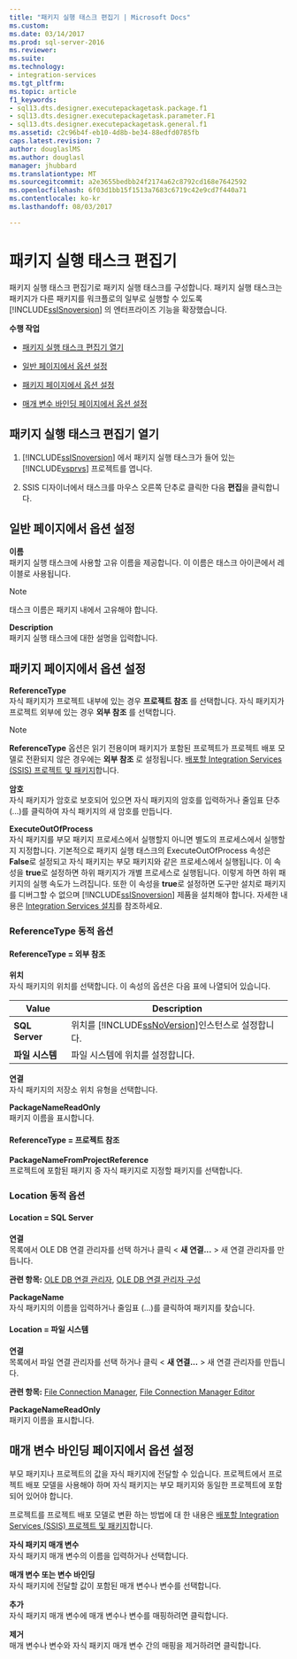 ```yaml
---
title: "패키지 실행 태스크 편집기 | Microsoft Docs"
ms.custom: 
ms.date: 03/14/2017
ms.prod: sql-server-2016
ms.reviewer: 
ms.suite: 
ms.technology:
- integration-services
ms.tgt_pltfrm: 
ms.topic: article
f1_keywords:
- sql13.dts.designer.executepackagetask.package.f1
- sql13.dts.designer.executepackagetask.parameter.F1
- sql13.dts.designer.executepackagetask.general.f1
ms.assetid: c2c96b4f-eb10-4d8b-be34-88edfd0785fb
caps.latest.revision: 7
author: douglaslMS
ms.author: douglasl
manager: jhubbard
ms.translationtype: MT
ms.sourcegitcommit: a2e3655bedbb24f2174a62c8792cd168e7642592
ms.openlocfilehash: 6f03d1bb15f1513a7683c6719c42e9cd7f440a71
ms.contentlocale: ko-kr
ms.lasthandoff: 08/03/2017

---
```

# <a name="execute-package-task-editor"></a>패키지 실행 태스크 편집기
  패키지 실행 태스크 편집기로 패키지 실행 태스크를 구성합니다. 패키지 실행 태스크는 패키지가 다른 패키지를 워크플로의 일부로 실행할 수 있도록 [!INCLUDE[ssISnoversion](../../includes/ssisnoversion-md.md)] 의 엔터프라이즈 기능을 확장했습니다.  
  
 **수행 작업**  
  
-   [패키지 실행 태스크 편집기 열기](#open)  
  
-   [일반 페이지에서 옵션 설정](#general)  
  
-   [패키지 페이지에서 옵션 설정](#package)  
  
-   [매개 변수 바인딩 페이지에서 옵션 설정](#parameter)  
  
##  <a name="open"></a> 패키지 실행 태스크 편집기 열기  
  
1.  [!INCLUDE[ssISnoversion](../../includes/ssisnoversion-md.md)] 에서 패키지 실행 태스크가 들어 있는 [!INCLUDE[vsprvs](../../includes/vsprvs-md.md)] 프로젝트를 엽니다.  
  
2.  SSIS 디자이너에서 태스크를 마우스 오른쪽 단추로 클릭한 다음 **편집**을 클릭합니다.  
  
##  <a name="general"></a> 일반 페이지에서 옵션 설정  
 **이름**  
 패키지 실행 태스크에 사용할 고유 이름을 제공합니다. 이 이름은 태스크 아이콘에서 레이블로 사용됩니다.  
  
> [!NOTE]  
>  태스크 이름은 패키지 내에서 고유해야 합니다.  
  
 **Description**  
 패키지 실행 태스크에 대한 설명을 입력합니다.  
  
##  <a name="package"></a> 패키지 페이지에서 옵션 설정  
 **ReferenceType**  
 자식 패키지가 프로젝트 내부에 있는 경우 **프로젝트 참조** 를 선택합니다. 자식 패키지가 프로젝트 외부에 있는 경우 **외부 참조** 를 선택합니다.  
  
> [!NOTE]  
>  **ReferenceType** 옵션은 읽기 전용이며 패키지가 포함된 프로젝트가 프로젝트 배포 모델로 전환되지 않은 경우에는 **외부 참조** 로 설정됩니다. [배포할 Integration Services (SSIS) 프로젝트 및 패키지](../../integration-services/packages/deploy-integration-services-ssis-projects-and-packages.md)합니다.  
  
 **암호**  
 자식 패키지가 암호로 보호되어 있으면 자식 패키지의 암호를 입력하거나 줄임표 단추 (...)를 클릭하여 자식 패키지의 새 암호를 만듭니다.  
  
 **ExecuteOutOfProcess**  
 자식 패키지를 부모 패키지 프로세스에서 실행할지 아니면 별도의 프로세스에서 실행할지 지정합니다. 기본적으로 패키지 실행 태스크의 ExecuteOutOfProcess 속성은 **False**로 설정되고 자식 패키지는 부모 패키지와 같은 프로세스에서 실행됩니다. 이 속성을 **true**로 설정하면 하위 패키지가 개별 프로세스로 실행됩니다. 이렇게 하면 하위 패키지의 실행 속도가 느려집니다. 또한 이 속성을 **true**로 설정하면 도구만 설치로 패키지를 디버그할 수 없으며 [!INCLUDE[ssISnoversion](../../includes/ssisnoversion-md.md)] 제품을 설치해야 합니다. 자세한 내용은 [Integration Services 설치](../../integration-services/install-windows/install-integration-services.md)를 참조하세요.  
  
### <a name="referencetype-dynamic-options"></a>ReferenceType 동적 옵션  
  
#### <a name="referencetype--external-reference"></a>ReferenceType = 외부 참조  
 **위치**  
 자식 패키지의 위치를 선택합니다. 이 속성의 옵션은 다음 표에 나열되어 있습니다.  
  
|Value|Description|  
|-----------|-----------------|  
|**SQL Server**|위치를 [!INCLUDE[ssNoVersion](../../includes/ssnoversion-md.md)]인스턴스로 설정합니다.|  
|**파일 시스템**|파일 시스템에 위치를 설정합니다.|  
  
 **연결**  
 자식 패키지의 저장소 위치 유형을 선택합니다.  
  
 **PackageNameReadOnly**  
 패키지 이름을 표시합니다.  
  
#### <a name="referencetype--project-reference"></a>ReferenceType = 프로젝트 참조  
 **PackageNameFromProjectReference**  
 프로젝트에 포함된 패키지 중 자식 패키지로 지정할 패키지를 선택합니다.  
  
### <a name="location-dynamic-options"></a>Location 동적 옵션  
  
#### <a name="location--sql-server"></a>Location = SQL Server  
 **연결**  
 목록에서 OLE DB 연결 관리자를 선택 하거나 클릭 \< **새 연결...** > 새 연결 관리자를 만듭니다.  
  
 **관련 항목:** [OLE DB 연결 관리자](../../integration-services/connection-manager/ole-db-connection-manager.md), [OLE DB 연결 관리자 구성](../../integration-services/connection-manager/configure-ole-db-connection-manager.md)  
  
 **PackageName**  
 자식 패키지의 이름을 입력하거나 줄임표 (...)를 클릭하여 패키지를 찾습니다.  
  
#### <a name="location--file-system"></a>Location = 파일 시스템  
 **연결**  
 목록에서 파일 연결 관리자를 선택 하거나 클릭 \< **새 연결...** > 새 연결 관리자를 만듭니다.  
  
 **관련 항목:** [File Connection Manager](../../integration-services/connection-manager/file-connection-manager.md), [File Connection Manager Editor](../../integration-services/connection-manager/file-connection-manager-editor.md)  
  
 **PackageNameReadOnly**  
 패키지 이름을 표시합니다.  
  
##  <a name="parameter"></a> 매개 변수 바인딩 페이지에서 옵션 설정  
 부모 패키지나 프로젝트의 값을 자식 패키지에 전달할 수 있습니다. 프로젝트에서 프로젝트 배포 모델을 사용해야 하며 자식 패키지는 부모 패키지와 동일한 프로젝트에 포함되어 있어야 합니다.  
  
 프로젝트를 프로젝트 배포 모델로 변환 하는 방법에 대 한 내용은 [배포할 Integration Services (SSIS) 프로젝트 및 패키지](../../integration-services/packages/deploy-integration-services-ssis-projects-and-packages.md)합니다.  
  
 **자식 패키지 매개 변수**  
 자식 패키지 매개 변수의 이름을 입력하거나 선택합니다.  
  
 **매개 변수 또는 변수 바인딩**  
 자식 패키지에 전달할 값이 포함된 매개 변수나 변수를 선택합니다.  
  
 **추가**  
 자식 패키지 매개 변수에 매개 변수나 변수를 매핑하려면 클릭합니다.  
  
 **제거**  
 매개 변수나 변수와 자식 패키지 매개 변수 간의 매핑을 제거하려면 클릭합니다.  
  
  
